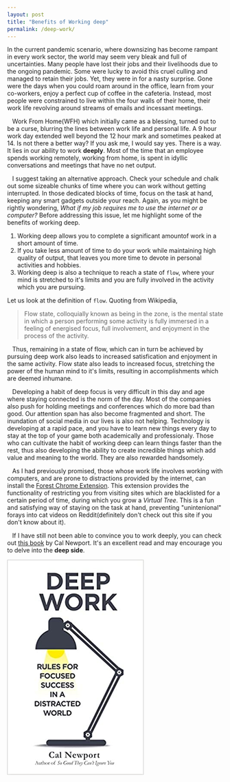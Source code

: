 ```yaml
---
layout: post
title: "Benefits of Working deep"
permalink: /deep-work/
---
```


In the current pandemic scenario, where downsizing has become rampant in every work sector, the world may seem very bleak and full of uncertainties. Many people have lost their jobs and their livelihoods due to the ongoing pandemic. Some were lucky to avoid this cruel culling and managed to retain their jobs. Yet, they were in for a nasty surprise. Gone were the days when you could roam around in the office, learn from your co-workers, enjoy a perfect cup of coffee in the cafeteria. Instead, most people were constrained to live within the four walls of their home, their work life revolving around streams of emails and incessant meetings.

&nbsp;&nbsp;&nbsp;Work From Home(WFH) which initially came as a blessing, turned out to be a curse, blurring the lines between work life and personal life. A 9 hour work day extended well beyond the 12 hour mark and sometimes peaked at 14. Is not there a better way? If you ask me, I would say yes. There is a way. It lies in our ability to work **deeply**. Most of the time that an employee spends working remotely, working from home, is spent in idyllic conversations and meetings that have no net output.

&nbsp;&nbsp;&nbsp;I suggest taking an alternative approach. Check your schedule and chalk out some sizeable chunks of time where you can work without getting interrupted. In those dedicated blocks of time, focus on the task at hand, keeping any smart gadgets outside your reach. Again, as you might be rightly wondering, *What if my job requires me to use the internet or a computer?* Before addressing this issue, let me highlight some of the benefits of working deep.
1. Working deep allows you to complete a significant amountof work in a short amount of time.
2. If you take less amount of time to do your work while maintaining high quality of output, that leaves you more time to devote in personal activities and hobbies. 
3. Working deep is also a technique to reach a state of `flow`, where your mind is stretched to it's limits and you are fully involved in the activity which you are pursuing.
    
Let us look at the definition of `flow`. Quoting from Wikipedia,
> Flow state, colloquially known as being in the zone, is the mental state in which a person performing some activity is fully immersed in a feeling of energised focus, full involvement, and enjoyment in the process of the activity. 

&nbsp;&nbsp;&nbsp;Thus, remaining in a state of flow, which can in turn be achieved by pursuing deep work also leads to increased satisfication and enjoyment in the same activity. Flow state also leads to increased focus, stretching the power of the human mind to it's limits, resulting in accomplishments which are deemed inhumane.

&nbsp;&nbsp;&nbsp;Developing a habit of deep focus is very difficult in this day and age where staying connected is the norm of the day. Most of the companies also push for holding meetings and conferences which do more bad than good. Our attention span has also become fragmented and short. The inundation of social media in our lives is also not helping. Technology is developing at a rapid pace, and you have to learn new things every day to stay at the top of your game both academically and professionaly. Those who can cultivate the habit of working deep can learn things faster than the rest, thus also developing the ability to create incredible things which add value and meaning to the world. They are also rewarded handsomely.

&nbsp;&nbsp;&nbsp;As I had previously promised, those whose work life involves working with computers, and are prone to distractions provided by the internet, can install the [Forest Chrome Extension](https://chrome.google.com/webstore/detail/forest-stay-focused-be-pr/kjacjjdnoddnpbbcjilcajfhhbdhkpgk?hl=en). This extension provides the functionality of restricting you from visiting sites which are blacklisted for a certain period of time, during which you grow a *Virtual Tree*. This is a fun and satisfying way of staying on the task at hand, preventing "unintenional" forays into cat videos on Reddit(definitely don't check out this site if you don't know about it). 

&nbsp;&nbsp;&nbsp;If I have still not been able to convince you to work deeply, you can check out [this book](https://www.amazon.in/Deep-Work-Focused-Success-Distracted-ebook/dp/B013UWFM52) by Cal Newport. It's an excellent read and may encourage you to delve into the **deep side**.

![deep-work-book](/assets/deep_work_book.jpg)


